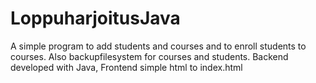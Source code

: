# LoppuharjoitusJava
A simple program to add students and courses and to enroll students to courses. 
Also backupfilesystem for courses and students.
Backend developed with Java, Frontend simple html to index.html
